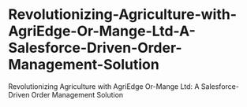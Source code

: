 # Revolutionizing-Agriculture-with-AgriEdge-Or-Mange-Ltd-A-Salesforce-Driven-Order-Management-Solution
Revolutionizing Agriculture with AgriEdge Or-Mange Ltd: A Salesforce-Driven Order Management Solution

